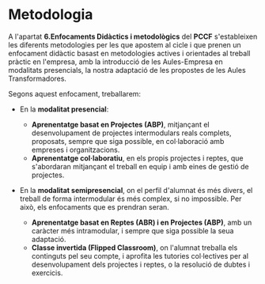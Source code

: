 # Metodologia

<!-- De la guia:

En seleccionar la metodologia per a cada unitat de programació, és molt important tindre en compte el marc pedagògic establit en el PCCF. Cada experiència d'aprenentatge es dissenyarà atenent les necessitats pedagògiques específiques de cada context, aplicant de manera flexible les diverses metodologies aprovades en el PCCF.

Com ja s'ha comentat anteriorment, les metodologies consensuades en el PCCF seran prescriptives a l'hora de planificar la programació. També és necessari fer èmfasi en la necessitat d'impulsar el treball a través de metodologies actives en les aules, i per això recomanem que la base del procés d'ensenyança-aprenentatge es realitze mitjançant propostes de reptes, projectes, aprenentatge a través del servici, etc.

-->

A l'apartat **6.Enfocaments Didàctics i metodològics** del **PCCF** s'estableixen les diferents metodologies per les que apostem al cicle i que prenen un enfocament didàctic basast en metodologies actives i orientades al treball pràctic en l'empresa, amb la introducció de les Aules-Empresa en modalitats presencials, la nostra adaptació de les propostes de les Aules Transformadores.

Segons aquest enfocament, treballarem:

* En la **modalitat presencial**:

  * **Aprenentatge basat en Projectes (ABP)**, mitjançant el desenvolupament de projectes intermodulars reals complets, proposats, sempre que siga possible, en col·laboració amb empreses i organitzacions.
  * **Aprenentatge col·laboratiu**, en els propis projectes i reptes, que s'abordaran mitjançant el treball en equip i amb eines de gestió de projectes.

* En la **modalitat semipresencial**, on el perfil d'alumnat és més divers, el treball de forma intermodular és més complex, si no impossible. Per això, els enfocaments que es prendran seran.
  * **Aprenentatge basat en Reptes (ABR) i en Projectes (ABP)**, amb un caràcter més intramodular, i sempre que siga possible la seua adaptació.
  * **Classe invertida (Flipped Classroom)**, on l'alumnat treballa els continguts pel seu compte, i aprofita les tutories col·lectives per al desenvolupament dels projectes i reptes, o la resolució de dubtes i exercicis.
